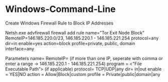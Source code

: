 # Windows-Command-Line

Create Windows Firewall Rule to Block IP Addresses

Netsh.exe advfirewall firewall add rule name=”Tor Exit Node Block” RemoteIP=146.185.220.0/23, 146.185.220.1 - 146.185.221.254  protocol=any dir=in enable=yes action=block profile=private, public, domain interface=any

Parameters
name= <Name of the rule>
RemoteIP= <Public IP Address> (if more than one IP, seperate with comma or enter a range -> 146.185.220.1 - 146.185.221.254)
program = <”File Executable Path”> (if applicable)
protocol= TCP|UDP|any
dir= in|out 
enable = YES|NO
action = Allow|Block|custom
profile = Private|public|domain|any
